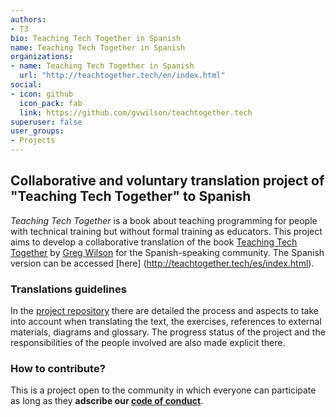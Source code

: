 ```yaml
---
authors:
- T3
bio: Teaching Tech Together in Spanish
name: Teaching Tech Together in Spanish
organizations:
- name: Teaching Tech Together in Spanish
  url: "http://teachtogether.tech/en/index.html"
social:
- icon: github
  icon_pack: fab
  link: https://github.com/gvwilson/teachtogether.tech
superuser: false
user_groups:
- Projects
---
```


## Collaborative and voluntary translation project of "Teaching Tech Together" to Spanish

_Teaching Tech Together_ is a book about teaching programming for people with technical training but without formal training as educators. This project aims to develop a collaborative translation of the book [Teaching Tech Together](http://teachtogether.tech/en/index.html) by [Greg Wilson](https://third-bit.com/) for the Spanish-speaking community. The Spanish version can be accessed [here] (http://teachtogether.tech/es/index.html).

### Translations guidelines

In the [project repository](https://github.com/gvwilson/teachtogether.tech) there are detailed the process and aspects to take into account when translating the text, the exercises, references to external materials, diagrams and glossary. The progress status of the project and the responsibilities of the people involved are also made explicit there.

### How to contribute?

This is a project open to the community in which everyone can participate as long as they __adscribe our [code of conduct](http://teachtogether.tech/es/index.html#s:conduct)__.